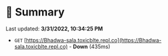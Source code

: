 # 📖 Summary
Last updated: **3/31/2022, 10:34:25 PM**

- `GET` [https://Bhadwa-sala.toxicblte.repl.co](https://Bhadwa-sala.toxicblte.repl.co) - **Down** (435ms)

